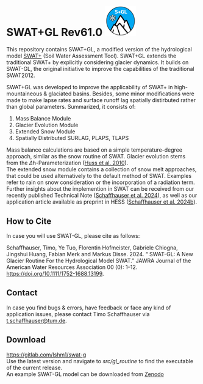 # SWAT+GL Rev61.0 <img title="" src="./images/spgl_logo.png" alt="" width="81">

This repository contains SWAT+GL, a modified version of the hydrological model [SWAT+](https://swat.tamu.edu/) (Soil Water Assessment Tool). SWAT+GL extends the traditional SWAT+ by explicitly considering glacier dynamics. It builds on SWAT-GL, the original initiative to improve the capabilities of the traditional SWAT2012. 

SWAT+GL was developed to improve the applicability of SWAT+ in high-mountaineous & glaciated basins. Besides, some minor modifications were made to make lapse rates and surface runoff lag spatially distirbuted rather than global parameters.
Summarized, it consists of:

1. Mass Balance Module
2. Glacier Evolution Module
3. Extended Snow Module
4. Spatially Distributed SURLAG, PLAPS, TLAPS

Mass balance calculations are based on a simple temperature-degree approach, similar as the snow routine of SWAT. Glacier evolution stems from the $\Delta$h-Parameterization ([Huss et al. 2010](https://hess.copernicus.org/articles/14/815/2010/)). 
<br/> 
The extended snow module contains a collection of snow melt approaches, that could be used alternatively to the default method of SWAT. Examples refer to rain on snow consideration or the incorporation of a radiation term.
<br/> 
Further insights about the implemention in SWAT can be received from our recently published Technical Note ([Schaffhauser et al. 2024](https://onlinelibrary.wiley.com/doi/10.1111/1752-1688.13199)), as well as our application article available as preprint in HESS ([Schaffhauser et al. 2024b](https://hess.copernicus.org/preprints/hess-2024-89/)).

## How to Cite

In case you will use SWAT-GL, please cite as follows:<br/> 

Schaffhauser, Timo, Ye Tuo, Florentin Hofmeister, Gabriele Chiogna, Jingshui Huang, Fabian Merk and Markus Disse. 2024. “ SWAT-GL: A New Glacier Routine For the Hydrological Model SWAT.” JAWRA Journal of the American Water Resources Association 00 (0): 1–12. https://doi.org/10.1111/1752-1688.13199.

## Contact

In case you find bugs & errors, have feedback or face any kind of application issues, please contact Timo Schaffhauser via [t.schaffhauser@tum.de](mailto:t.schaffhauser@tum.de).

## Download

https://gitlab.com/lshm1/swat-g 
<br/> Use the latest version and navigate to *src/gl_routine* to find the executable of the current release.
<br/>
An example SWAT-GL model can be downloaded from [Zenodo](https://zenodo.org/records/10962425)
